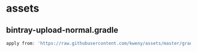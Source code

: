 # assets

## bintray-upload-normal.gradle
```groovy
apply from: 'https://raw.githubusercontent.com/kweny/assets/master/gradle/bintray-upload-normal.gradle'
```
